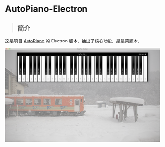 # AutoPiano-Electron


> ## 简介

这是项目 [AutoPiano](https://github.com/WarpPrism/AutoPiano) 的 Electron 版本。抽出了核心功能，是最简版本。

![README.png](./README.png)


